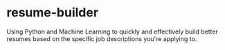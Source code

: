 # resume-builder
Using Python and Machine Learning to quickly and effectively build better resumes based on the specific job descriptions you're applying to.
